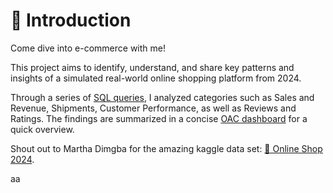 # 👋 Introduction

Come dive into e-commerce with me! 

This project aims to identify, understand, and share key patterns and insights of a simulated real-world online shopping platform from 2024. 

Through a series of [SQL queries](/Dashboard_Queries/), I analyzed categories such as Sales and Revenue, Shipments, Customer Performance, as well as Reviews and Ratings. The findings are summarized in a concise [OAC dashboard](/assets/Online_shop_2024.png) for a quick overview.

Shout out to Martha Dimgba for the amazing kaggle data set: [🛒 Online Shop 2024](https://www.kaggle.com/datasets/marthadimgba/online-shop-2024?resource=download).

aa